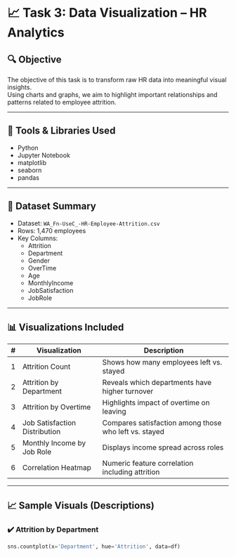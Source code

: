 # 📈 Task 3: Data Visualization – HR Analytics

## 🔍 Objective

The objective of this task is to transform raw HR data into meaningful visual insights.  
Using charts and graphs, we aim to highlight important relationships and patterns related to employee attrition.

---

## 🧰 Tools & Libraries Used

- Python
- Jupyter Notebook
- matplotlib
- seaborn
- pandas

---

## 📑 Dataset Summary

- Dataset: `WA_Fn-UseC_-HR-Employee-Attrition.csv`
- Rows: 1,470 employees
- Key Columns:
  - Attrition
  - Department
  - Gender
  - OverTime
  - Age
  - MonthlyIncome
  - JobSatisfaction
  - JobRole

---

## 📊 Visualizations Included

| # | Visualization | Description |
|---|---------------|-------------|
| 1 | Attrition Count | Shows how many employees left vs. stayed |
| 2 | Attrition by Department | Reveals which departments have higher turnover |
| 3 | Attrition by Overtime | Highlights impact of overtime on leaving |
| 4 | Job Satisfaction Distribution | Compares satisfaction among those who left vs. stayed |
| 5 | Monthly Income by Job Role | Displays income spread across roles |
| 6 | Correlation Heatmap | Numeric feature correlation including attrition |

---

## 📈 Sample Visuals (Descriptions)

### ✔️ Attrition by Department
```python
sns.countplot(x='Department', hue='Attrition', data=df)
